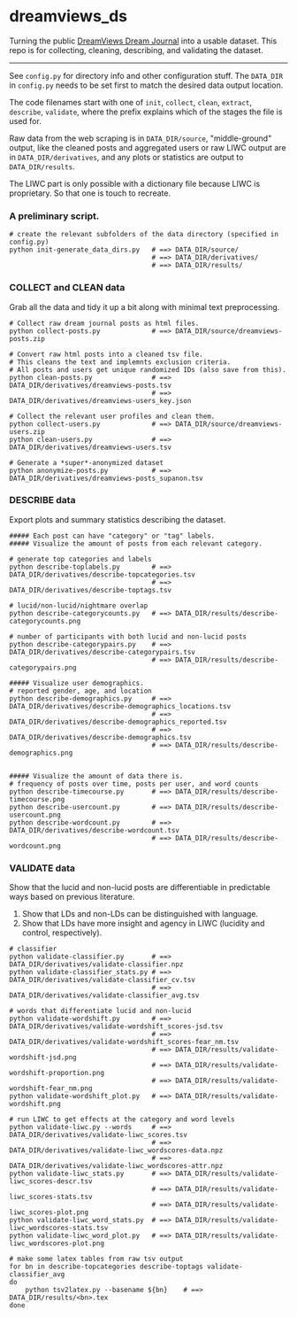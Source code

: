 # dreamviews_ds

Turning the public [DreamViews Dream Journal](https://www.dreamviews.com/blogs/) into a usable dataset. This repo is for collecting, cleaning, describing, and validating the dataset.

---

See `config.py` for directory info and other configuration stuff. The `DATA_DIR` in `config.py` needs to be set first to match the desired data output location.

The code filenames start with one of `init`, `collect`, `clean`, `extract`, `describe`, `validate`, where the prefix explains which of the stages the file is used for.

Raw data from the web scraping is in `DATA_DIR/source`, "middle-ground" output, like the cleaned posts and aggregated users or raw LIWC output are in `DATA_DIR/derivatives`, and any plots or statistics are output to `DATA_DIR/results`.

The LIWC part is only possible with a dictionary file because LIWC is proprietary. So that one is touch to recreate.


### A preliminary script.

```shell
# create the relevant subfolders of the data directory (specified in config.py)
python init-generate_data_dirs.py   # ==> DATA_DIR/source/
                                    # ==> DATA_DIR/derivatives/
                                    # ==> DATA_DIR/results/
```


### COLLECT and CLEAN data

Grab all the data and tidy it up a bit along with minimal text preprocessing.

```shell
# Collect raw dream journal posts as html files.
python collect-posts.py             # ==> DATA_DIR/source/dreamviews-posts.zip

# Convert raw html posts into a cleaned tsv file.
# This cleans the text and implemnts exclusion criteria.
# All posts and users get unique randomized IDs (also save from this).
python clean-posts.py               # ==> DATA_DIR/derivatives/dreamviews-posts.tsv
                                    # ==> DATA_DIR/derivatives/dreamviews-users_key.json

# Collect the relevant user profiles and clean them.
python collect-users.py             # ==> DATA_DIR/source/dreamviews-users.zip
python clean-users.py               # ==> DATA_DIR/derivatives/dreamviews-users.tsv

# Generate a *super*-anonymized dataset
python anonymize-posts.py           # ==> DATA_DIR/derivatives/dreamviews-posts_supanon.tsv
```


### DESCRIBE data

Export plots and summary statistics describing the dataset.

```shell
##### Each post can have "category" or "tag" labels.
##### Visualize the amount of posts from each relevant category.

# generate top categories and labels
python describe-toplabels.py        # ==> DATA_DIR/derivatives/describe-topcategories.tsv
                                    # ==> DATA_DIR/derivatives/describe-toptags.tsv

# lucid/non-lucid/nightmare overlap
python describe-categorycounts.py   # ==> DATA_DIR/results/describe-categorycounts.png

# number of participants with both lucid and non-lucid posts
python describe-categorypairs.py    # ==> DATA_DIR/derivatives/describe-categorypairs.tsv
                                    # ==> DATA_DIR/results/describe-categorypairs.png

##### Visualize user demographics.
# reported gender, age, and location
python describe-demographics.py     # ==> DATA_DIR/derivatives/describe-demographics_locations.tsv
                                    # ==> DATA_DIR/derivatives/describe-demographics_reported.tsv
                                    # ==> DATA_DIR/derivatives/describe-demographics.tsv
                                    # ==> DATA_DIR/results/describe-demographics.png


##### Visualize the amount of data there is.
# frequency of posts over time, posts per user, and word counts
python describe-timecourse.py       # ==> DATA_DIR/results/describe-timecourse.png
python describe-usercount.py        # ==> DATA_DIR/results/describe-usercount.png
python describe-wordcount.py        # ==> DATA_DIR/derivatives/describe-wordcount.tsv
                                    # ==> DATA_DIR/results/describe-wordcount.png
```


### VALIDATE data

Show that the lucid and non-lucid posts are differentiable in predictable ways based on previous literature.

1. Show that LDs and non-LDs can be distinguished with language.
2. Show that LDs have more insight and agency in LIWC (lucidity and control, respectively).

```shell
# classifier
python validate-classifier.py       # ==> DATA_DIR/derivatives/validate-classifier.npz
python validate-classifier_stats.py # ==> DATA_DIR/derivatives/validate-classifier_cv.tsv
                                    # ==> DATA_DIR/derivatives/validate-classifier_avg.tsv

# words that differentiate lucid and non-lucid
python validate-wordshift.py        # ==> DATA_DIR/derivatives/validate-wordshift_scores-jsd.tsv
                                    # ==> DATA_DIR/derivatives/validate-wordshift_scores-fear_nm.tsv
                                    # ==> DATA_DIR/results/validate-wordshift-jsd.png
                                    # ==> DATA_DIR/results/validate-wordshift-proportion.png
                                    # ==> DATA_DIR/results/validate-wordshift-fear_nm.png
python validate-wordshift_plot.py   # ==> DATA_DIR/results/validate-wordshift.png

# run LIWC to get effects at the category and word levels
python validate-liwc.py --words     # ==> DATA_DIR/derivatives/validate-liwc_scores.tsv
                                    # ==> DATA_DIR/derivatives/validate-liwc_wordscores-data.npz
                                    # ==> DATA_DIR/derivatives/validate-liwc_wordscores-attr.npz
python validate-liwc_stats.py       # ==> DATA_DIR/results/validate-liwc_scores-descr.tsv
                                    # ==> DATA_DIR/results/validate-liwc_scores-stats.tsv
                                    # ==> DATA_DIR/results/validate-liwc_scores-plot.png
python validate-liwc_word_stats.py  # ==> DATA_DIR/results/validate-liwc_wordscores-stats.tsv
python validate-liwc_word_plot.py   # ==> DATA_DIR/results/validate-liwc_wordscores-plot.png
```

```shell
# make some latex tables from raw tsv output
for bn in describe-topcategories describe-toptags validate-classifier_avg
do
    python tsv2latex.py --basename ${bn}    # ==> DATA_DIR/results/<bn>.tex
done
```